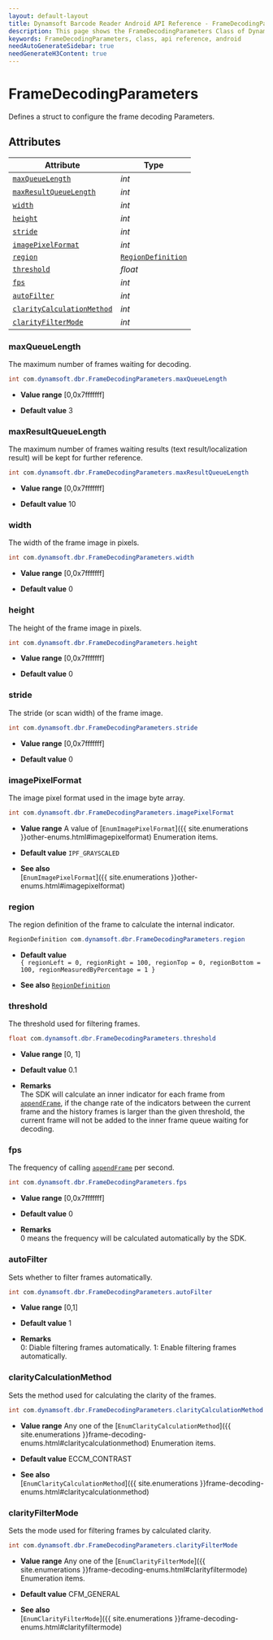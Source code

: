 ```yaml
---
layout: default-layout
title: Dynamsoft Barcode Reader Android API Reference - FrameDecodingParameters Class
description: This page shows the FrameDecodingParameters Class of Dynamsoft Barcode Reader for Android SDK.
keywords: FrameDecodingParameters, class, api reference, android
needAutoGenerateSidebar: true
needGenerateH3Content: true
---
```



# FrameDecodingParameters

Defines a struct to configure the frame decoding Parameters.  

## Attributes

| Attribute | Type |
|---------- | ---- |
| [`maxQueueLength`](#maxqueuelength) | *int* |
| [`maxResultQueueLength`](#maxresultqueuelength) | *int* |
| [`width`](#width) | *int* |
| [`height`](#height) | *int* |
| [`stride`](#stride) | *int* |
| [`imagePixelFormat`](#imagepixelformat) | *int* |
| [`region`](#region) | [`RegionDefinition`](RegionDefinition.md) |
| [`threshold`](#threshold) | *float* |
| [`fps`](#fps) | *int* |
| [`autoFilter`](#autofilter) | *int* |
| [`clarityCalculationMethod`](#claritycalculationmethod) | *int* |
| [`clarityFilterMode`](#clarityfiltermode) | *int* |

### maxQueueLength

The maximum number of frames waiting for decoding.

```java
int com.dynamsoft.dbr.FrameDecodingParameters.maxQueueLength
```

- **Value range**
    [0,0x7fffffff]

- **Default value**
    3

### maxResultQueueLength

The maximum number of frames waiting results (text result/localization result) will be kept for further reference.  

```java
int com.dynamsoft.dbr.FrameDecodingParameters.maxResultQueueLength
```

- **Value range**
    [0,0x7fffffff]

- **Default value**
    10  

### width

The width of the frame image in pixels. 

```java
int com.dynamsoft.dbr.FrameDecodingParameters.width
```

- **Value range**
    [0,0x7fffffff]

- **Default value**
    0  

### height

The height of the frame image in pixels.

```java
int com.dynamsoft.dbr.FrameDecodingParameters.height
```

- **Value range**
    [0,0x7fffffff]

- **Default value**
    0  

### stride

The stride (or scan width) of the frame image.

```java
int com.dynamsoft.dbr.FrameDecodingParameters.stride
```

- **Value range**
    [0,0x7fffffff]

- **Default value**
    0

### imagePixelFormat

The image pixel format used in the image byte array.

```java
int com.dynamsoft.dbr.FrameDecodingParameters.imagePixelFormat
```

- **Value range**
    A value of [`EnumImagePixelFormat`]({{ site.enumerations }}other-enums.html#imagepixelformat) Enumeration items.

- **Default value**
    `IPF_GRAYSCALED`

- **See also**  
    [`EnumImagePixelFormat`]({{ site.enumerations }}other-enums.html#imagepixelformat)

### region

The region definition of the frame to calculate the internal indicator.  

```java
RegionDefinition com.dynamsoft.dbr.FrameDecodingParameters.region
```

- **Default value**  
    `{ regionLeft = 0, regionRight = 100, regionTop = 0, regionBottom = 100, regionMeasuredByPercentage = 1 }`

- **See also**
    [`RegionDefinition`](RegionDefinition.md)

### threshold

The threshold used for filtering frames.

```java
float com.dynamsoft.dbr.FrameDecodingParameters.threshold
```

- **Value range**
    [0, 1]

- **Default value**
    0.1

- **Remarks**  
    The SDK will calculate an inner indicator for each frame from [`appendFrame`](../BarcodeReader/video.md#appendframe), if the change rate of the indicators between the current frame and the history frames is larger than the given threshold, the current frame will not be added to the inner frame queue waiting for decoding.

### fps

The frequency of calling [`appendFrame`](../BarcodeReader/video.md#appendframe) per second.

```java
int com.dynamsoft.dbr.FrameDecodingParameters.fps
```

- **Value range**
    [0,0x7fffffff]

- **Default value**
    0  

- **Remarks**  
    0 means the frequency will be calculated automatically by the SDK.

### autoFilter

Sets whether to filter frames automatically.

```java
int com.dynamsoft.dbr.FrameDecodingParameters.autoFilter
```

- **Value range**
    [0,1]

- **Default value**
    1  

- **Remarks**  
    0: Diable filtering frames automatically. 1: Enable filtering frames automatically.

### clarityCalculationMethod

Sets the method used for calculating the clarity of the frames.

```java
int com.dynamsoft.dbr.FrameDecodingParameters.clarityCalculationMethod
```

- **Value range**
    Any one of the [`EnumClarityCalculationMethod`]({{ site.enumerations }}frame-decoding-enums.html#claritycalculationmethod) Enumeration items.

- **Default value**
    ECCM_CONTRAST

- **See also**  
    [`EnumClarityCalculationMethod`]({{ site.enumerations }}frame-decoding-enums.html#claritycalculationmethod)

### clarityFilterMode

Sets the mode used for filtering frames by calculated clarity.

```java
int com.dynamsoft.dbr.FrameDecodingParameters.clarityFilterMode
```

- **Value range**
    Any one of the [`EnumClarityFilterMode`]({{ site.enumerations }}frame-decoding-enums.html#clarityfiltermode) Enumeration items.

- **Default value**
    CFM_GENERAL

- **See also**  
    [`EnumClarityFilterMode`]({{ site.enumerations }}frame-decoding-enums.html#clarityfiltermode)
